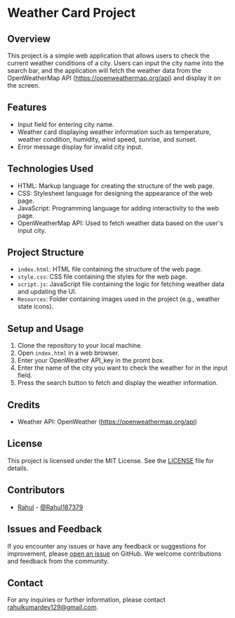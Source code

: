 # Weather Card Project

## Overview
This project is a simple web application that allows users to check the current weather conditions of a city. Users can input the city name into the search bar, and the application will fetch the weather data from the OpenWeatherMap API (https://openweathermap.org/api) and display it on the screen.

## Features
- Input field for entering city name.
- Weather card displaying weather information such as temperature, weather condition, humidity, wind speed, sunrise, and sunset.
- Error message display for invalid city input.

## Technologies Used
- HTML: Markup language for creating the structure of the web page.
- CSS: Stylesheet language for designing the appearance of the web page.
- JavaScript: Programming language for adding interactivity to the web page.
- OpenWeatherMap API: Used to fetch weather data based on the user's input city.

## Project Structure
- `index.html`: HTML file containing the structure of the web page.
- `style.css`: CSS file containing the styles for the web page.
- `script.js`: JavaScript file containing the logic for fetching weather data and updating the UI.
- `Resources`: Folder containing images used in the project (e.g., weather state icons).

## Setup and Usage
1. Clone the repository to your local machine.
2. Open `index.html` in a web browser.
3. Enter your OpenWeather API_key in the promt box.
4. Enter the name of the city you want to check the weather for in the input field.
5. Press the search button to fetch and display the weather information.

## Credits
- Weather API: OpenWeather (https://openweathermap.org/api)

## License
This project is licensed under the MIT License. See the [LICENSE](LICENSE) file for details.

## Contributors
- [Rahul](https://github.com/rahulkumar129) - [@Rahul187379](https://twitter.com/@Rahul187379)

## Issues and Feedback
If you encounter any issues or have any feedback or suggestions for improvement, please [open an issue](https://github.com/yourusername/weather-card-project/issues) on GitHub. We welcome contributions and feedback from the community.

## Contact
For any inquiries or further information, please contact [rahulkumardev129@gmail.com](mailto:rahulkumardev129@gmail.com).
